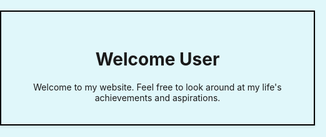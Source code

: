 <html lang="en">
<head>
    <meta charset="UTF-8">
    <meta name="viewport" content="width=device-width, initial-scale=1.0">
<style>
    body, html {
        margin: 0;
        padding: 0;
        height: 100%;
        width: 100%;
        background-color: #E0F7FA; /* Very light blue background */
    }
    .centered-content {
        display: flex;
        justify-content: center;
        align-items: center;
        text-align: center;
        height: 100vh;
    }
    .centered-content > div, .about-section {
        border: 2px solid #000;
        padding: 20px;
        box-shadow: 0 2px 4px rgba(0,0,0,0.1);
    }
    .about-section {
        display: flex; /* Using Flexbox for the layout */
        margin: 20px auto 0; /* Adds margin on top and centers horizontally */
        width: 80%; /* Adjust based on preference */
        align-items: center; /* Aligns items vertically center */
        position: relative; /* To position the image absolutely within */
    }
    .about-img {
        flex: 1; /* Takes up 1/2 of the flex container */
        max-width: 50%; /* Limits image container width */
        position: absolute; /* Absolute positioning */
        left: -100px; /* Move to the left by a large margin */
    }
    .about-text {
        flex: 1; /* Takes up the remaining space */
        padding-left: 20px; /* Adds some space between the image and the text */
        margin-left: 50%; /* Ensure text doesn't overlap the image */
    }
    .about-img img {
        width: 100%; /* Makes the image responsive */
        height: auto;
    }
</style>
</head>
<body>
    <div class="centered-content">
        <div>
            <h1>Welcome User</h1>
            <p>Welcome to my website. Feel free to look around at my life's achievements and aspirations.</p>
        </div>
    </div>
    <!-- About Section -->
    <div class="about-section">
        <div class="about-img">
            <!-- Placeholder image, replace with your own -->
            <img src="https://media.licdn.com/dms/image/D4E03AQFQjimbIykhSw/profile-displayphoto-shrink_200_200/0/1699579434374?e=2147483647&v=beta&t=YhfAaccuy1WIWXMbZyzFQBLAybPg8KN2rTa3UrWyKhQ" alt="About Me">
        </div>
        <div class="about-text">
            <p>I'm a cybersecurity practitioner who plays CTFs as a hobby and loves to learn more about cybersecurity. I have a variety of skill sets when it comes to cybersecurity including, Metasploit, Kali Linux, Wireshark, and even Steghide. I am extremely adaptable in many situations and I'm not afraid to try something new. I enrolled at George Mason University with the intended major of BS in Computer Science due to my interest in programming and computers. I then transferred to Old Dominion University where I plan to obtain a BS in Cybersecurity due to my interest in penetration testing and all things CTF.I'm a cybersecurity practitioner who plays CTFs as a hobby and loves to learn more about cybersecurity. I have a variety of skill sets when it comes to cybersecurity including, Metasploit, Kali Linux, Wireshark, and even Steghide. I am extremely adaptable in many situations and I'm not afraid to try something new. I enrolled at George Mason University with the intended major of BS in Computer Science due to my interest in programming and computers. I then transferred to Old Dominion University where I plan to obtain a BS in Cybersecurity due to my interest in penetration testing and all things CTF.</p>
        </div>
    </div>
</body>
</html>
